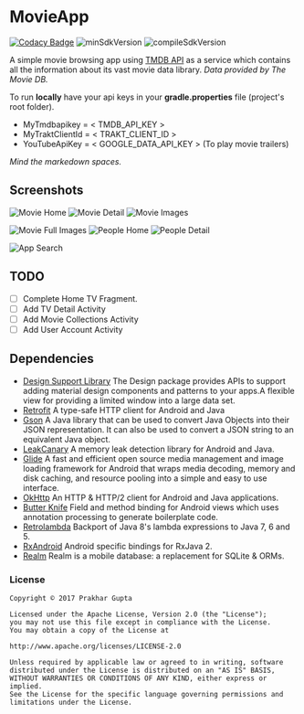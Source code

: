 # MovieApp

[![Codacy Badge](https://api.codacy.com/project/badge/Grade/1b0f2ae1793d47e090bea0b6b65c2cf7)](https://www.codacy.com/app/prakh25/MovieApp?utm_source=github.com&amp;utm_medium=referral&amp;utm_content=prakh25/MovieApp&amp;utm_campaign=Badge_Grade)
![minSdkVersion](https://img.shields.io/badge/minSdkVersion-15-yellow.svg?style=true)
![compileSdkVersion](https://img.shields.io/badge/compileSdkVersion-25-green.svg?style=true)

A simple movie browsing app using [TMDB API](https://developers.themoviedb.org/3/getting-started) as a service which contains all the information about its vast movie data library.
 _Data provided by The Movie DB._
 
 To run **locally** have your api keys in your **gradle.properties** file (project's root folder).

* MyTmdbapikey = < TMDB_API_KEY >
* MyTraktClientId = < TRAKT_CLIENT_ID >
* YouTubeApiKey = < GOOGLE_DATA_API_KEY > (To play movie trailers)

_Mind the markedown spaces._

## Screenshots

![Movie Home](../master/art/movie_home.png)
![Movie Detail](../master/art/movie_detail.png)
![Movie Images](../master/art/all_images.png)

![Movie Full Images](../master/art/full_image.png)
![People Home](../master/art/people_home.png)
![People Detail](../master/art/people_detail.png)

![App Search](../master/art/app_search.png)

## TODO

- [ ] Complete Home TV Fragment.
- [ ] Add TV Detail Activity
- [ ] Add Movie Collections Activity
- [ ] Add User Account Activity

## Dependencies
* [Design Support Library](http://developer.android.com/intl/tools/support-library/features.html#design)
The Design package provides APIs to support adding material design components and patterns to your apps.A flexible view for providing a limited window into a large data set.
* [Retrofit](http://square.github.io/retrofit)
A type-safe HTTP client for Android and Java
* [Gson](https://github.com/google/gson)
A Java library that can be used to convert Java Objects into their JSON representation. It can also be used to convert a JSON string to an equivalent Java object.
* [LeakCanary](https://github.com/square/leakcanary)
A memory leak detection library for Android and Java.
* [Glide](https://github.com/bumptech/glide)
A fast and efficient open source media management and image loading framework for Android that wraps media decoding, memory and disk caching, and resource pooling into a simple and easy to use interface.
* [OkHttp](https://github.com/square/okhttp)
An HTTP & HTTP/2 client for Android and Java applications.
* [Butter Knife](https://github.com/JakeWharton/butterknife)
Field and method binding for Android views which uses annotation processing to generate boilerplate code.
* [Retrolambda](https://github.com/orfjackal/retrolambda)
Backport of Java 8's lambda expressions to Java 7, 6 and 5.
* [RxAndroid](https://github.com/ReactiveX/RxAndroid)
Android specific bindings for RxJava 2.
* [Realm](http://realm.io)
Realm is a mobile database: a replacement for SQLite & ORMs.

### License

	Copyright © 2017 Prakhar Gupta

	Licensed under the Apache License, Version 2.0 (the "License");
	you may not use this file except in compliance with the License.
	You may obtain a copy of the License at

	http://www.apache.org/licenses/LICENSE-2.0

	Unless required by applicable law or agreed to in writing, software
	distributed under the License is distributed on an "AS IS" BASIS,
	WITHOUT WARRANTIES OR CONDITIONS OF ANY KIND, either express or 
	implied.
	See the License for the specific language governing permissions and
	limitations under the License.
